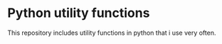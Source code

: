 # Python utility functions
This repository includes utility functions in python that i use very often.
